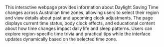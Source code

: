 This interactive webpage provides information about Daylight Saving Time changes across Australian time zones, allowing users to select their region and view details about past and upcoming clock adjustments. The page displays current time status, body clock effects, and educational content about how time changes impact daily life and sleep patterns. Users can explore region-specific time trivia and practical tips while the interface updates dynamically based on the selected time zone.

<!-- Generated from commit: 26777600915b8a388b8027c07d1162a9bfbaca4c -->

